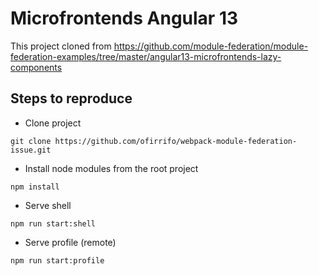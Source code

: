 # Microfrontends Angular 13

This project cloned from https://github.com/module-federation/module-federation-examples/tree/master/angular13-microfrontends-lazy-components

## Steps to reproduce 
- Clone project 
```
git clone https://github.com/ofirrifo/webpack-module-federation-issue.git
```
- Install node modules from the root project
```
npm install
```
- Serve shell
```
npm run start:shell
```
- Serve profile (remote)
```
npm run start:profile
```
